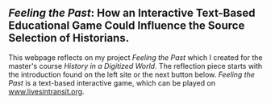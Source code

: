 ## ***Feeling the Past***: How an Interactive Text-Based Educational Game Could Influence the Source Selection of Historians.

This webpage reflects on my project *Feeling the Past* which I created for the master's course *History in a Digitized World*. The reflection piece starts with the introduction found on the left site or the next button below. *Feeling the Past* is a text-based interactive game, which can be played on www.livesintransit.org. 